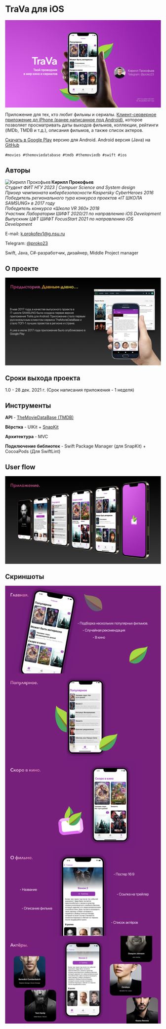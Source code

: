 # TraVa для iOS
<img src="https://raw.githubusercontent.com/prokyhouse/TraVa-iOS/develop/Images/TraVaImage1.jpeg" alt="[Main Logo]" align="center"/>


Приложение для тех, кто любит фильмы и сериалы. 
[Клиент-серверное приложение дл iPhone (ранее написанное под Android)](https://play.google.com/store/apps/details?id=ru.myitschool.travamd&hl), которое позволяет просматривать даты выходов фильмов, коллекции, рейтинги (IMDb, TMDB и т.д.), описания фильмов, а также список актеров.

[Скачать в Google Play](https://play.google.com/store/apps/details?id=ru.myitschool.travamd&hl) версию для Android.
Android версия (Java) на [GitHub](https://github.com/prokyhouse/TraVa)


` #movies #themoviedatabase #tmdb #themoviedb #swift #ios `


## Авторы

<img src="https://habrastorage.org/webt/xn/wq/r_/xnwqr_c12neoliwun446oljbewq.png" alt="Кирилл Прокофьев" align="left" width="150"/>

**Кирилл Прокофьев**  
*Студент ФИТ НГУ 2023 | Compuer Science and System design*  
*Призер чемпионата кибербезопасности Kaspersky CyberHeroes 2016*  
*Победитель регионального тура конкурса проектов «IT ШКОЛА SAMSUNG» в 2017 году*   
*Победитель конкурса «Школа VR 360» 2018*   
*Участник Лаборатории ШИФТ 2020/21 по направлению iOS Development*  
*Выпускник ЦФТ ШИФТ FocusStart 2021 по направлению iOS Development*  

E-mail:  k.prokofev1@g.nsu.ru

Telegram: [@proko23](https://t.me/proko23)

Swift, Java, C#-разработчик, дизайнер, Middle Project manager


## О проекте
<img src="https://raw.githubusercontent.com/prokyhouse/TraVa-iOS/develop/Images/TraVaImage3.jpeg" alt="[History]" align="center"/>
   
## Сроки выхода проекта
   1.0 - 28 дек. 2021 г.
   (Срок написания приложения - 1 неделя)
   
## Инструменты
**API** - [TheMovieDataBase (TMDB)](https://www.themoviedb.org)

**Вёрстка** - UIKit + [SnapKit](https://github.com/SnapKit/SnapKit)

**Архитектура** - MVC

**Подключение библиотек** - Swift Package Manager (для SnapKit) + CocoaPods (Для SwiftLint)
   
## User flow
<img src="https://github.com/prokyhouse/TraVa-iOS/blob/develop/Images/TraVaImage9.jpeg?raw=true" alt="[Upcoming screen]" align="center"/>

## Скриншоты
<img src="https://raw.githubusercontent.com/prokyhouse/TraVa-iOS/develop/Images/TraVaImage4.jpeg" alt="[Main screen]" align="center"/>
<img src="https://github.com/prokyhouse/TraVa-iOS/blob/develop/Images/TraVaImage5.jpeg?raw=true" alt="[Popular screen]" align="center"/>
<img src="https://github.com/prokyhouse/TraVa-iOS/blob/develop/Images/TraVaImage6.jpeg?raw=true" alt="[Upcoming screen]" align="center"/>
<img src="https://github.com/prokyhouse/TraVa-iOS/blob/develop/Images/TraVaImage7.jpeg?raw=true" alt="[Upcoming screen]" align="center"/>
<img src="https://github.com/prokyhouse/TraVa-iOS/blob/develop/Images/TraVaImage8.jpeg?raw=true" alt="[Upcoming screen]" align="center"/>
